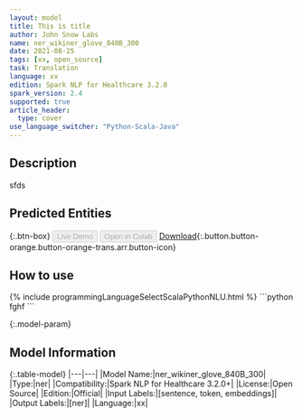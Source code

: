 ```yaml
---
layout: model
title: This is title
author: John Snow Labs
name: ner_wikiner_glove_840B_300
date: 2021-08-25
tags: [xx, open_source]
task: Translation
language: xx
edition: Spark NLP for Healthcare 3.2.0
spark_version: 2.4
supported: true
article_header:
  type: cover
use_language_switcher: "Python-Scala-Java"
---
```


## Description

sfds

## Predicted Entities



{:.btn-box}
<button class="button button-orange" disabled>Live Demo</button>
<button class="button button-orange" disabled>Open in Colab</button>
[Download](https://s3.amazonaws.com/undefined/public/models/ner_wikiner_glove_840B_300_xx_3.2.0_2.4_1629885766763.zip){:.button.button-orange.button-orange-trans.arr.button-icon}

## How to use



<div class="tabs-box" markdown="1">
{% include programmingLanguageSelectScalaPythonNLU.html %}
```python
fghf
```

</div>

{:.model-param}
## Model Information

{:.table-model}
|---|---|
|Model Name:|ner_wikiner_glove_840B_300|
|Type:|ner|
|Compatibility:|Spark NLP for Healthcare 3.2.0+|
|License:|Open Source|
|Edition:|Official|
|Input Labels:|[sentence, token, embeddings]|
|Output Labels:|[ner]|
|Language:|xx|